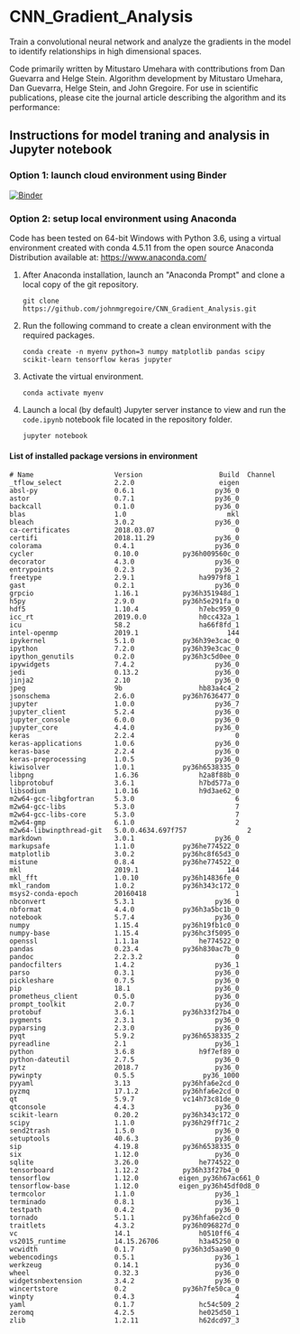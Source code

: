 # CNN_Gradient_Analysis
Train a convolutional neural network and analyze the gradients in the model to identify relationships in high dimensional spaces.

Code primarily written by Mitustaro Umehara with conttributions from Dan Guevarra and Helge Stein. Algorithm development by Mitustaro Umehara, Dan Guevarra, Helge Stein, and John Gregoire. For use in scientific publications, please cite the journal article describing the algorithm and its performance:
<TBD>


## Instructions for model traning and analysis in Jupyter notebook

### Option 1: launch cloud environment using Binder
[![Binder](https://mybinder.org/badge_logo.svg)](https://mybinder.org/v2/gh/johnmgregoire/CNN_Gradient_Analysis/master?filepath=code.ipynb)

### Option 2: setup local environment using Anaconda

Code has been tested on 64-bit Windows with Python 3.6, using a virtual environment created with conda 4.5.11 from the open source Anaconda Distribution available at: https://www.anaconda.com/

1. After Anaconda installation, launch an "Anaconda Prompt" and clone a local copy of the git repository.

    `git clone https://github.com/johnmgregoire/CNN_Gradient_Analysis.git`

2. Run the following command to create a clean environment with the required packages.

    `conda create -n myenv python=3 numpy matplotlib pandas scipy scikit-learn tensorflow keras jupyter`

3. Activate the virtual environment.

    `conda activate myenv`

4. Launch a local (by default) Jupyter server instance to view and run the `code.ipynb` notebook file located in the repository folder.

    `jupyter notebook`



#### List of installed package versions in environment
```
# Name                    Version                   Build  Channel
_tflow_select             2.2.0                     eigen  
absl-py                   0.6.1                    py36_0  
astor                     0.7.1                    py36_0  
backcall                  0.1.0                    py36_0  
blas                      1.0                         mkl  
bleach                    3.0.2                    py36_0  
ca-certificates           2018.03.07                    0  
certifi                   2018.11.29               py36_0  
colorama                  0.4.1                    py36_0  
cycler                    0.10.0           py36h009560c_0  
decorator                 4.3.0                    py36_0  
entrypoints               0.2.3                    py36_2  
freetype                  2.9.1                ha9979f8_1  
gast                      0.2.1                    py36_0  
grpcio                    1.16.1           py36h351948d_1  
h5py                      2.9.0            py36h5e291fa_0  
hdf5                      1.10.4               h7ebc959_0  
icc_rt                    2019.0.0             h0cc432a_1  
icu                       58.2                 ha66f8fd_1  
intel-openmp              2019.1                      144  
ipykernel                 5.1.0            py36h39e3cac_0  
ipython                   7.2.0            py36h39e3cac_0  
ipython_genutils          0.2.0            py36h3c5d0ee_0  
ipywidgets                7.4.2                    py36_0  
jedi                      0.13.2                   py36_0  
jinja2                    2.10                     py36_0  
jpeg                      9b                   hb83a4c4_2  
jsonschema                2.6.0            py36h7636477_0  
jupyter                   1.0.0                    py36_7  
jupyter_client            5.2.4                    py36_0  
jupyter_console           6.0.0                    py36_0  
jupyter_core              4.4.0                    py36_0  
keras                     2.2.4                         0  
keras-applications        1.0.6                    py36_0  
keras-base                2.2.4                    py36_0  
keras-preprocessing       1.0.5                    py36_0  
kiwisolver                1.0.1            py36h6538335_0  
libpng                    1.6.36               h2a8f88b_0  
libprotobuf               3.6.1                h7bd577a_0  
libsodium                 1.0.16               h9d3ae62_0  
m2w64-gcc-libgfortran     5.3.0                         6  
m2w64-gcc-libs            5.3.0                         7  
m2w64-gcc-libs-core       5.3.0                         7  
m2w64-gmp                 6.1.0                         2  
m2w64-libwinpthread-git   5.0.0.4634.697f757               2  
markdown                  3.0.1                    py36_0  
markupsafe                1.1.0            py36he774522_0  
matplotlib                3.0.2            py36hc8f65d3_0  
mistune                   0.8.4            py36he774522_0  
mkl                       2019.1                      144  
mkl_fft                   1.0.10           py36h14836fe_0  
mkl_random                1.0.2            py36h343c172_0  
msys2-conda-epoch         20160418                      1  
nbconvert                 5.3.1                    py36_0  
nbformat                  4.4.0            py36h3a5bc1b_0  
notebook                  5.7.4                    py36_0  
numpy                     1.15.4           py36h19fb1c0_0  
numpy-base                1.15.4           py36hc3f5095_0  
openssl                   1.1.1a               he774522_0  
pandas                    0.23.4           py36h830ac7b_0  
pandoc                    2.2.3.2                       0  
pandocfilters             1.4.2                    py36_1  
parso                     0.3.1                    py36_0  
pickleshare               0.7.5                    py36_0  
pip                       18.1                     py36_0  
prometheus_client         0.5.0                    py36_0  
prompt_toolkit            2.0.7                    py36_0  
protobuf                  3.6.1            py36h33f27b4_0  
pygments                  2.3.1                    py36_0  
pyparsing                 2.3.0                    py36_0  
pyqt                      5.9.2            py36h6538335_2  
pyreadline                2.1                      py36_1  
python                    3.6.8                h9f7ef89_0  
python-dateutil           2.7.5                    py36_0  
pytz                      2018.7                   py36_0  
pywinpty                  0.5.5                 py36_1000  
pyyaml                    3.13             py36hfa6e2cd_0  
pyzmq                     17.1.2           py36hfa6e2cd_0  
qt                        5.9.7            vc14h73c81de_0  
qtconsole                 4.4.3                    py36_0  
scikit-learn              0.20.2           py36h343c172_0  
scipy                     1.1.0            py36h29ff71c_2  
send2trash                1.5.0                    py36_0  
setuptools                40.6.3                   py36_0  
sip                       4.19.8           py36h6538335_0  
six                       1.12.0                   py36_0  
sqlite                    3.26.0               he774522_0  
tensorboard               1.12.2           py36h33f27b4_0  
tensorflow                1.12.0          eigen_py36h67ac661_0  
tensorflow-base           1.12.0          eigen_py36h45df0d8_0  
termcolor                 1.1.0                    py36_1  
terminado                 0.8.1                    py36_1  
testpath                  0.4.2                    py36_0  
tornado                   5.1.1            py36hfa6e2cd_0  
traitlets                 4.3.2            py36h096827d_0  
vc                        14.1                 h0510ff6_4  
vs2015_runtime            14.15.26706          h3a45250_0  
wcwidth                   0.1.7            py36h3d5aa90_0  
webencodings              0.5.1                    py36_1  
werkzeug                  0.14.1                   py36_0  
wheel                     0.32.3                   py36_0  
widgetsnbextension        3.4.2                    py36_0  
wincertstore              0.2              py36h7fe50ca_0  
winpty                    0.4.3                         4  
yaml                      0.1.7                hc54c509_2  
zeromq                    4.2.5                he025d50_1  
zlib                      1.2.11               h62dcd97_3  
```
